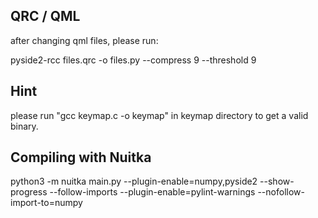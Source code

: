 

## QRC / QML

after changing qml files, please run:

pyside2-rcc files.qrc -o files.py --compress 9 --threshold 9



## Hint

please run "gcc keymap.c -o keymap" in keymap directory to get a valid binary.


## Compiling with Nuitka


python3 -m nuitka main.py   --plugin-enable=numpy,pyside2 --show-progress --follow-imports  --plugin-enable=pylint-warnings  --nofollow-import-to=numpy






